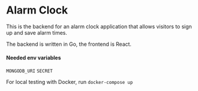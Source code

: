 # Alarm Clock

This is the backend for an alarm clock application that allows visitors to sign up and save alarm times.

The backend is written in Go, the frontend is React.

#### Needed env variables
`MONGODB_URI`
`SECRET`

For local testing with Docker, run `docker-compose up`